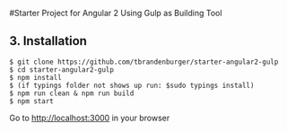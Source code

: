 #Starter Project for Angular 2 
Using Gulp as Building Tool



## 3. Installation
```
$ git clone https://github.com/tbrandenburger/starter-angular2-gulp
$ cd starter-angular2-gulp
$ npm install 
$ (if typings folder not shows up run: $sudo typings install)
$ npm run clean & npm run build
$ npm start
```
Go to [http://localhost:3000](http://localhost:3000) in your browser

